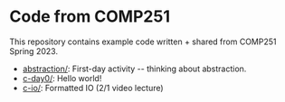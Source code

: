 # Code from COMP251

This repository contains example code written + shared from COMP251 Spring 2023.

* [abstraction/](abstraction/): First-day activity -- thinking about
  abstraction.
* [c-day0/](c-day0/): Hello world!
* [c-io/](c-io/): Formatted IO (2/1 video lecture)
